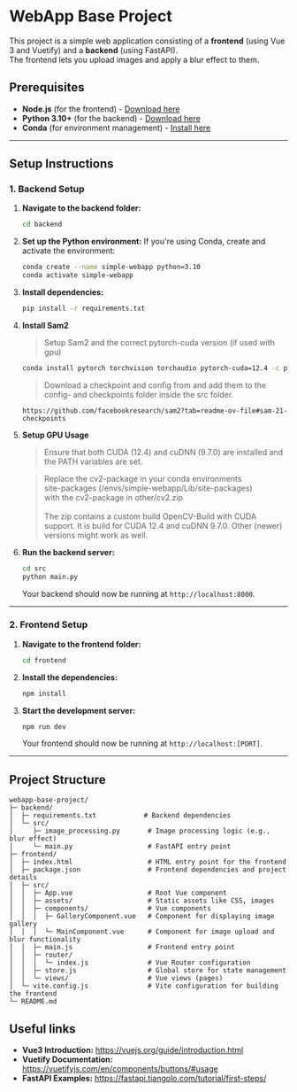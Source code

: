 # WebApp Base Project

This project is a simple web application consisting of a **frontend** (using Vue 3 and Vuetify) and a **backend** (using FastAPI).  
The frontend lets you upload images and apply a blur effect to them.

## Prerequisites

- **Node.js** (for the frontend) - [Download here](https://nodejs.org/en/download/)
- **Python 3.10+** (for the backend) - [Download here](https://www.python.org/downloads/)
- **Conda** (for environment management) - [Install here](https://docs.conda.io/projects/conda/en/latest/user-guide/install/)

---

## Setup Instructions

### 1. Backend Setup

1. **Navigate to the backend folder:**
   ```sh
   cd backend
   ```

2. **Set up the Python environment:**
   If you're using Conda, create and activate the environment:
   ```sh
   conda create --name simple-webapp python=3.10
   conda activate simple-webapp
   ```

3. **Install dependencies:**
   ```sh
   pip install -r requirements.txt
   ```
4. **Install Sam2**
   > Setup Sam2 and the correct pytorch-cuda version (if used with gpu)
   ```sh
   conda install pytorch torchvision torchaudio pytorch-cuda=12.4 -c pytorch -c nvidia
   ```
   > Download a checkpoint and config from and add them to the config- and checkpoints
   > folder inside the src folder.
   ```
   https://github.com/facebookresearch/sam2?tab=readme-ov-file#sam-21-checkpoints
   ```
   
5. **Setup GPU Usage**
   > Ensure that both CUDA (12.4) and cuDNN (9.7.0) are installed and the PATH variables are set.

   > Replace the cv2-package in your conda environments <br> site-packages (<Path-To-Conda>/envs/simple-webapp/Lib/site-packages)
   > <br> with the cv2-package in other/cv2.zip <br>
   > <br>
   > The zip contains a custom build OpenCV-Build with CUDA support. It is build for CUDA 12.4 and cuDNN 9.7.0. 
   > Other (newer) versions might work as well.
   

6. **Run the backend server:**
   ```sh
   cd src
   python main.py
   ```

   Your backend should now be running at `http://localhost:8000`.

---

### 2. Frontend Setup

1. **Navigate to the frontend folder:**
   ```sh
   cd frontend
   ```

2. **Install the dependencies:**
   ```sh
   npm install
   ```

3. **Start the development server:**
   ```sh
   npm run dev
   ```

   Your frontend should now be running at `http://localhost:[PORT]`.

---

## Project Structure

```
webapp-base-project/
├─ backend/
│  ├─ requirements.txt            # Backend dependencies
│  └─ src/
│     ├─ image_processing.py       # Image processing logic (e.g., blur effect)
│     └─ main.py                   # FastAPI entry point
├─ frontend/
│  ├─ index.html                   # HTML entry point for the frontend
│  ├─ package.json                 # Frontend dependencies and project details
│  ├─ src/
│  │  ├─ App.vue                   # Root Vue component
│  │  ├─ assets/                   # Static assets like CSS, images
│  │  ├─ components/               # Vue components
│  │  │  ├─ GalleryComponent.vue   # Component for displaying image gallery
│  │  │  └─ MainComponent.vue      # Component for image upload and blur functionality
│  │  ├─ main.js                   # Frontend entry point
│  │  ├─ router/
│  │  │  └─ index.js               # Vue Router configuration
│  │  ├─ store.js                  # Global store for state management
│  │  └─ views/                    # Vue views (pages)
│  └─ vite.config.js               # Vite configuration for building the frontend
└─ README.md                       
```

## Useful links
- **Vue3 Introduction:** https://vuejs.org/guide/introduction.html
- **Vuetify Documentation:** https://vuetifyjs.com/en/components/buttons/#usage
- **FastAPI Examples:** https://fastapi.tiangolo.com/tutorial/first-steps/